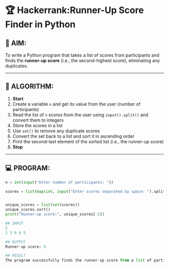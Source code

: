 # 🏆 Hackerrank:Runner-Up Score Finder in Python

## 🎯 AIM:
To write a Python program that takes a list of scores from participants and finds the **runner-up score** (i.e., the second-highest score), eliminating any duplicates.

---

## 🧠 ALGORITHM:

1. **Start**
2. Create a variable `n` and get its value from the user (number of participants)
3. Read the list of `n` scores from the user using `input().split()` and convert them to integers
4. Store the scores in a list
5. Use `set()` to remove any duplicate scores
6. Convert the set back to a list and sort it in ascending order
7. Print the second-last element of the sorted list (i.e., the runner-up score)
8. **Stop**

---

## 💻 PROGRAM:

```python
n = int(input("Enter number of participants: "))

scores = list(map(int, input("Enter scores separated by space: ").split()))


unique_scores = list(set(scores))
unique_scores.sort()
print("Runner-up score:", unique_scores[-2])

## INPUT
5
2 3 6 6 5

## OUTPUT
Runner-up score: 5

## RESULT
The program successfully finds the runner-up score from a list of participant scores, handling duplicate values.

